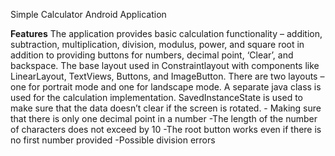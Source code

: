 Simple Calculator Android Application

**Features**
The application provides basic calculation functionality – addition, subtraction, multiplication, division, modulus, power, and square root in addition to
providing buttons for numbers, decimal point, ‘Clear’, and backspace. The base layout used in Constraintlayout with components like LinearLayout, TextViews,
Buttons, and ImageButton. There are two layouts – one for portrait mode and one for landscape mode. A separate java class is used for the calculation implementation. 
SavedInstanceState is used to make sure that the data doesn’t clear if the screen is rotated. 
    - Making sure that there is only one decimal point in a number
    -The length of the number of characters does not exceed by 10
    -The root button works even if there is no first number provided
     -Possible division errors
